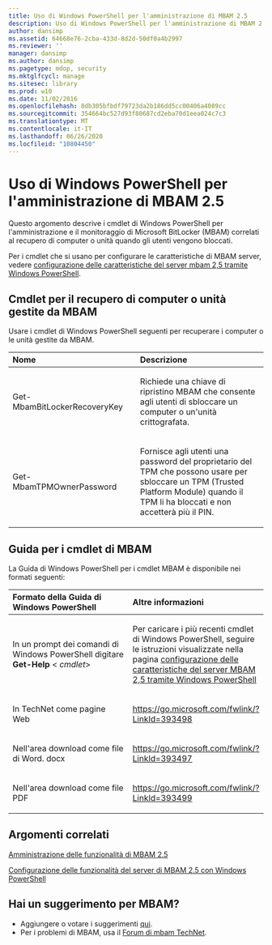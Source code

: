 ```yaml
---
title: Uso di Windows PowerShell per l'amministrazione di MBAM 2.5
description: Uso di Windows PowerShell per l'amministrazione di MBAM 2.5
author: dansimp
ms.assetid: 64668e76-2cba-433d-8d2d-50df0a4b2997
ms.reviewer: ''
manager: dansimp
ms.author: dansimp
ms.pagetype: mdop, security
ms.mktglfcycl: manage
ms.sitesec: library
ms.prod: w10
ms.date: 11/02/2016
ms.openlocfilehash: 8db305bfbdf79723da2b186dd5cc00406a4089cc
ms.sourcegitcommit: 354664bc527d93f80687cd2eba70d1eea024c7c3
ms.translationtype: MT
ms.contentlocale: it-IT
ms.lasthandoff: 06/26/2020
ms.locfileid: "10804450"
---
```

# Uso di Windows PowerShell per l'amministrazione di MBAM 2.5


Questo argomento descrive i cmdlet di Windows PowerShell per l'amministrazione e il monitoraggio di Microsoft BitLocker (MBAM) correlati al recupero di computer o unità quando gli utenti vengono bloccati.

Per i cmdlet che si usano per configurare le caratteristiche di MBAM server, vedere [configurazione delle caratteristiche del server mbam 2,5 tramite Windows PowerShell](configuring-mbam-25-server-features-by-using-windows-powershell.md).

## <a href="" id="cmdlets-for-recovering-computers-or-drives-that-are-managed-by-mbam-"></a>Cmdlet per il recupero di computer o unità gestite da MBAM


Usare i cmdlet di Windows PowerShell seguenti per recuperare i computer o le unità gestite da MBAM.

<table>
<colgroup>
<col width="50%" />
<col width="50%" />
</colgroup>
<thead>
<tr class="header">
<th align="left">Nome</th>
<th align="left">Descrizione</th>
</tr>
</thead>
<tbody>
<tr class="odd">
<td align="left"><p>Get-MbamBitLockerRecoveryKey</p></td>
<td align="left"><p>Richiede una chiave di ripristino MBAM che consente agli utenti di sbloccare un computer o un'unità crittografata.</p></td>
</tr>
<tr class="even">
<td align="left"><p>Get-MbamTPMOwnerPassword</p></td>
<td align="left"><p>Fornisce agli utenti una password del proprietario del TPM che possono usare per sbloccare un TPM (Trusted Platform Module) quando il TPM li ha bloccati e non accetterà più il PIN.</p></td>
</tr>
</tbody>
</table>

 

## <a href="" id="---------mbam-cmdlet-help"></a> Guida per i cmdlet di MBAM


La Guida di Windows PowerShell per i cmdlet MBAM è disponibile nei formati seguenti:

<table>
<colgroup>
<col width="50%" />
<col width="50%" />
</colgroup>
<thead>
<tr class="header">
<th align="left">Formato della Guida di Windows PowerShell</th>
<th align="left">Altre informazioni</th>
</tr>
</thead>
<tbody>
<tr class="odd">
<td align="left"><p>In un prompt dei comandi di Windows PowerShell digitare <strong> Get-Help </strong> &lt; <em> cmdlet</em>&gt;</p></td>
<td align="left"><p>Per caricare i più recenti cmdlet di Windows PowerShell, seguire le istruzioni visualizzate nella pagina <a href="configuring-mbam-25-server-features-by-using-windows-powershell.md" data-raw-source="[Configuring MBAM 2.5 Server Features by Using Windows PowerShell](configuring-mbam-25-server-features-by-using-windows-powershell.md)"> configurazione delle caratteristiche del server MBAM 2,5 tramite Windows PowerShell</a></p></td>
</tr>
<tr class="even">
<td align="left"><p>In TechNet come pagine Web</p></td>
<td align="left"><p><a href="https://go.microsoft.com/fwlink/?LinkId=393498" data-raw-source="https://go.microsoft.com/fwlink/?LinkId=393498">https://go.microsoft.com/fwlink/?LinkId=393498</a></p></td>
</tr>
<tr class="odd">
<td align="left"><p>Nell'area download come file di Word. docx</p></td>
<td align="left"><p><a href="https://go.microsoft.com/fwlink/?LinkId=393497" data-raw-source="https://go.microsoft.com/fwlink/?LinkId=393497">https://go.microsoft.com/fwlink/?LinkId=393497</a></p></td>
</tr>
<tr class="even">
<td align="left"><p>Nell'area download come file PDF</p></td>
<td align="left"><p><a href="https://go.microsoft.com/fwlink/?LinkId=393499" data-raw-source="https://go.microsoft.com/fwlink/?LinkId=393499">https://go.microsoft.com/fwlink/?LinkId=393499</a></p></td>
</tr>
</tbody>
</table>

 



## Argomenti correlati


[Amministrazione delle funzionalità di MBAM 2.5](administering-mbam-25-features.md)

[Configurazione delle funzionalità del server di MBAM 2.5 con Windows PowerShell](configuring-mbam-25-server-features-by-using-windows-powershell.md)

 

## Hai un suggerimento per MBAM?
- Aggiungere o votare i suggerimenti [qui](http://mbam.uservoice.com/forums/268571-microsoft-bitlocker-administration-and-monitoring). 
- Per i problemi di MBAM, usa il [Forum di mbam TechNet](https://social.technet.microsoft.com/Forums/home?forum=mdopmbam). 





